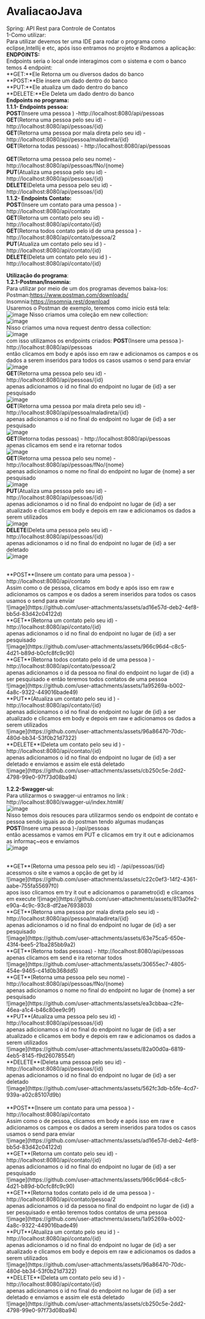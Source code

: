 # AvaliacaoJava
Spring: API Rest para Controle de Contatos 
<br/>
1-Como utilizar:
<br/>
Para utilizar devemos ter uma IDE para rodar o programa como eclipse,Intellij e etc, após isso entramos no  projeto e Rodamos a aplicação:
<br/>
**ENDPOINTS:**
<br/>
Endpoints seria o local onde interagimos com o sistema e com o banco temos 4 endpoint:
<br/>
**GET:**Ele Retorna um ou diversos dados do banco
<br/>
**POST:**Ele insere um dado dentro do banco
<br/>
**PUT:**Ele atualiza um dado dentro do banco
<br/>
**DELETE:**Ele Deleta um dado dentro do banco
<br/>
**Endpoints no programa:**
<br/>
**1.1.1- Endpoints pessoa:**
<br/>
**POST**(Insere uma pessoa ) -http://localhost:8080/api/pessoas
<br/>
**GET**(Retorna uma pessoa pelo seu id) - http://localhost:8080/api/pessoas/{id}
<br/>
**GET**(Retorna uma pessoa por mala direta pelo seu id) - http://localhost:8080/api/pessoa/maladireta/{id}
<br/>
**GET**(Retorna todas pessoas) - http://localhost:8080/api/pessoas  
<br/>
**GET**(Retorna uma pessoa pelo seu nome) - http://localhost:8080/api/pessoas/fNo/{nome}
<br/>
**PUT**(Atualiza uma pessoa pelo seu id) - http://localhost:8080/api/pessoas/{id}
<br/>
**DELETE**(Deleta uma pessoa pelo seu id) - http://localhost:8080/api/pessoas/{id}
<br/>
**1.1.2- Endpoints Contato:**<br/>
 **POST**(Insere um contato para uma pessoa ) - http://localhost:8080/api/contato 
 <br/>
 **GET**(Retorna um contato pelo seu id) -  http://localhost:8080/api/contato/{id}
 <br/>
 **GET**(Retorna todos contato pelo id de uma pessoa ) - http://localhost:8080/api/contato/pessoa/2 
 <br/>
 **PUT**(Atualiza um contato pelo seu id ) - http://localhost:8080/api/contato/{id}
 <br/>
 **DELETE**(Deleta um contato pelo seu id ) - http://localhost:8080/api/contato/{id}
 <br/>


**Utilização do programa**:
<br/>
**1.2.1-Postman/Insomnia:** 
<br/>
Para utilizar por meio de um dos programas devemos baixa-los: 
<br/>
Postman:https://www.postman.com/downloads/  
Insomnia:https://insomnia.rest/download 
<br/>
Usaremos o Postman de exemplo, teremos como inicio está tela: <br/>
![image](https://github.com/user-attachments/assets/334f17dd-f533-45f7-b066-ffbf2a77fd7a)
Nisso criamos uma coleção em new collection: <br/>
![image](https://github.com/user-attachments/assets/b9be420f-fca4-4a95-bcb2-632cd9612895)<br/>
Nisso criamos uma nova request dentro dessa collection: <br/>
![image](https://github.com/user-attachments/assets/4d23c1fa-b8cb-400a-9c37-485266618c6c)
<br/>
com isso utilizamos os endpoints criados:
**POST**(Insere uma pessoa )-http://localhost:8080/api/pessoas <br/> então clicamos em body e após isso em raw e adicionamos os campos e os dados a serem inseridos para todos os casos usamos o send para enviar <br/>
![image](https://github.com/user-attachments/assets/d2179c72-ab26-49f4-a7b2-d073359661bc)
<br/>
**GET**(Retorna uma pessoa pelo seu id) - http://localhost:8080/api/pessoas/{id} <br/> apenas adicionamos o id no final do endpoint no lugar de {id} a ser pesquisado <br/>
![image](https://github.com/user-attachments/assets/a345d34c-a3ce-496d-8396-384a13adff2e)
<br/>
**GET**(Retorna uma pessoa por mala direta pelo seu id) - http://localhost:8080/api/pessoa/maladireta/{id} <br/> apenas adicionamos o id no final do endpoint no lugar de {id} a ser pesquisado <br/>
![image](https://github.com/user-attachments/assets/63e75ca5-650e-43f4-bee5-21ba285bb9a2)
<br/>
**GET**(Retorna todas pessoas) - http://localhost:8080/api/pessoas  <br/> apenas clicamos em send e ira retornar todos <br/>
![image](https://github.com/user-attachments/assets/30655ec7-4805-454e-9465-c41d0b368dd5)
<br/>
**GET**(Retorna uma pessoa pelo seu nome) - http://localhost:8080/api/pessoas/fNo/{nome} <br/> apenas adicionamos o nome no final do endpoint no lugar de {nome} a ser pesquisado <br/>
![image](https://github.com/user-attachments/assets/ea3cbbaa-c2fe-46ea-a1c4-b46c80ee9c9f)
<br/>
**PUT**(Atualiza uma pessoa pelo seu id) - http://localhost:8080/api/pessoas/{id} <br/> apenas adicionamos o id no final do endpoint no lugar de {id} a ser atualizado e clicamos em body e depois em raw e adicionamos os dados a serem utilizados
<br/>
![image](https://github.com/user-attachments/assets/82a00d0a-6819-4eb5-8145-f9d26078554f)
<br/>
**DELETE**(Deleta uma pessoa pelo seu id) - http://localhost:8080/api/pessoas/{id}<br/>  apenas adicionamos o id no final do endpoint no lugar de {id} a ser deletado
<br/>
![image](https://github.com/user-attachments/assets/562fc3db-b5fe-4cd7-939a-a02c85107d9b)
<br/>

<br/>
 **POST**(Insere um contato para uma pessoa ) - http://localhost:8080/api/contato <br/> Assim como o de pessoa, clicamos em body e após isso em raw e adicionamos os campos e os dados a serem inseridos para todos os casos usamos o send para enviar
 <br/>
 ![image](https://github.com/user-attachments/assets/ad16e57d-deb2-4ef8-bb5d-83d42c04122d)
 <br/>
 **GET**(Retorna um contato pelo seu id) -  http://localhost:8080/api/contato/{id}<br/> apenas adicionamos o id no final do endpoint no lugar de {id} a ser pesquisado 
 <br/>
 ![image](https://github.com/user-attachments/assets/966c96d4-c8c5-4d21-b89d-b0cfc8fc9c90)
 <br/>
 **GET**(Retorna todos contato pelo id de uma pessoa ) - http://localhost:8080/api/contato/pessoa/2 <br/> apenas adicionamos o id da pessoa no final do endpoint no lugar de {id} a ser pesquisado e então teremos todos contatos de uma pessoa 
 <br/>
 ![image](https://github.com/user-attachments/assets/1a95269a-b002-4a8c-9322-449016bade49)
 <br/>
 **PUT**(Atualiza um contato pelo seu id ) - http://localhost:8080/api/contato/{id}<br/>  apenas adicionamos o id no final do endpoint no lugar de {id} a ser atualizado e clicamos em body e depois em raw e adicionamos os dados a serem utilizados
 <br/>
 ![image](https://github.com/user-attachments/assets/96a86470-70dc-480d-bb34-53f0b21d7322)
 <br/>
 **DELETE**(Deleta um contato pelo seu id ) - http://localhost:8080/api/contato/{id}<br/> apenas adicionamos o id no final do endpoint no lugar de {id} a ser deletado e enviamos e assim ele está deletado
 <br/>
 ![image](https://github.com/user-attachments/assets/cb250c5e-2dd2-4798-99e0-97f73d08ba94)
 <br/>

**1.2.2-Swagger-ui:**  <br/>
Para utilizarmos o swagger-ui entramos no link : http://localhost:8080/swagger-ui/index.html#/  <br/> ![image](https://github.com/user-attachments/assets/fde4467a-63b2-4907-a165-0e19ed05804a) <br/>
Nisso temos dois resouces para utilizarmos sendo os endpoint de contato e pessoa sendo iguais ao do postman tendo algumas mudanças
<br/>
**POST**(Insere uma pessoa )-/api/pessoas  <br/>  então acessamos e vamos em PUT e clicamos em try it out e adicionamos as informaç~eos e enviamos <br/>
![image](https://github.com/user-attachments/assets/245b5c73-8ad0-49bb-8325-66e3adfbbf33)


<br/>
**GET**(Retorna uma pessoa pelo seu id) - /api/pessoas/{id} <br/> acessmos o site e vamos a opção de get by id <br/>
![image](https://github.com/user-attachments/assets/c22c0ef3-14f2-4361-aabe-755fa55697f0)
<br/> apos isso clicamos em try it out e adicionamos o parametro(id) e clicamos em execute
![image](https://github.com/user-attachments/assets/813a0fe2-e90a-4c9c-93c8-df2ae7693803)
<br/>
**GET**(Retorna uma pessoa por mala direta pelo seu id) - http://localhost:8080/api/pessoa/maladireta/{id} <br/> apenas adicionamos o id no final do endpoint no lugar de {id} a ser pesquisado <br/>
![image](https://github.com/user-attachments/assets/63e75ca5-650e-43f4-bee5-21ba285bb9a2)
<br/>
**GET**(Retorna todas pessoas) - http://localhost:8080/api/pessoas  <br/> apenas clicamos em send e ira retornar todos <br/>
![image](https://github.com/user-attachments/assets/30655ec7-4805-454e-9465-c41d0b368dd5)
<br/>
**GET**(Retorna uma pessoa pelo seu nome) - http://localhost:8080/api/pessoas/fNo/{nome} <br/> apenas adicionamos o nome no final do endpoint no lugar de {nome} a ser pesquisado <br/>
![image](https://github.com/user-attachments/assets/ea3cbbaa-c2fe-46ea-a1c4-b46c80ee9c9f)
<br/>
**PUT**(Atualiza uma pessoa pelo seu id) - http://localhost:8080/api/pessoas/{id} <br/> apenas adicionamos o id no final do endpoint no lugar de {id} a ser atualizado e clicamos em body e depois em raw e adicionamos os dados a serem utilizados
<br/>
![image](https://github.com/user-attachments/assets/82a00d0a-6819-4eb5-8145-f9d26078554f)
<br/>
**DELETE**(Deleta uma pessoa pelo seu id) - http://localhost:8080/api/pessoas/{id}<br/>  apenas adicionamos o id no final do endpoint no lugar de {id} a ser deletado
<br/>
![image](https://github.com/user-attachments/assets/562fc3db-b5fe-4cd7-939a-a02c85107d9b)
<br/>

<br/>
 **POST**(Insere um contato para uma pessoa ) - http://localhost:8080/api/contato <br/> Assim como o de pessoa, clicamos em body e após isso em raw e adicionamos os campos e os dados a serem inseridos para todos os casos usamos o send para enviar
 <br/>
 ![image](https://github.com/user-attachments/assets/ad16e57d-deb2-4ef8-bb5d-83d42c04122d)
 <br/>
 **GET**(Retorna um contato pelo seu id) -  http://localhost:8080/api/contato/{id}<br/> apenas adicionamos o id no final do endpoint no lugar de {id} a ser pesquisado 
 <br/>
 ![image](https://github.com/user-attachments/assets/966c96d4-c8c5-4d21-b89d-b0cfc8fc9c90)
 <br/>
 **GET**(Retorna todos contato pelo id de uma pessoa ) - http://localhost:8080/api/contato/pessoa/2 <br/> apenas adicionamos o id da pessoa no final do endpoint no lugar de {id} a ser pesquisado e então teremos todos contatos de uma pessoa 
 <br/>
 ![image](https://github.com/user-attachments/assets/1a95269a-b002-4a8c-9322-449016bade49)
 <br/>
 **PUT**(Atualiza um contato pelo seu id ) - http://localhost:8080/api/contato/{id}<br/>  apenas adicionamos o id no final do endpoint no lugar de {id} a ser atualizado e clicamos em body e depois em raw e adicionamos os dados a serem utilizados
 <br/>
 ![image](https://github.com/user-attachments/assets/96a86470-70dc-480d-bb34-53f0b21d7322)
 <br/>
 **DELETE**(Deleta um contato pelo seu id ) - http://localhost:8080/api/contato/{id}<br/> apenas adicionamos o id no final do endpoint no lugar de {id} a ser deletado e enviamos e assim ele está deletado
 <br/>
 ![image](https://github.com/user-attachments/assets/cb250c5e-2dd2-4798-99e0-97f73d08ba94)
 <br/>
<br/>


